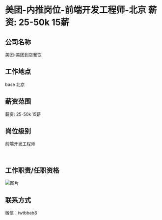 # 美团-内推岗位-前端开发工程师-北京 薪资: 25-50k 15薪

## 公司名称
美团-美团到店餐饮


## 工作地点
base 北京


## 薪资范围
薪资: 25-50k    15薪


## 岗位级别
前端开发工程师

<br/>

## 工作职责/任职资格

![图片](https://user-images.githubusercontent.com/52817889/110408758-1425d800-80c1-11eb-958b-a71e2edc179f.png)



## 联系方式
微信：iwtbbab8

